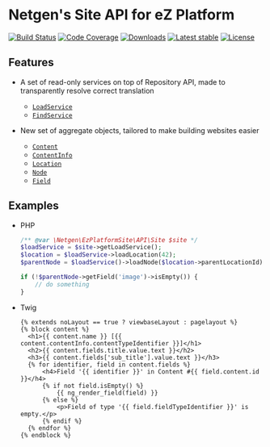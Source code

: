 # Netgen's Site API for eZ Platform

[![Build Status](https://img.shields.io/travis/netgen/ezplatform-site-api.svg?style=flat-square)](https://travis-ci.org/netgen/ezplatform-site-api)
[![Code Coverage](https://img.shields.io/codecov/c/github/netgen/ezplatform-site-api.svg?style=flat-square)](https://codecov.io/gh/netgen/ezplatform-site-api)
[![Downloads](https://img.shields.io/packagist/dt/netgen/ezplatform-site-api.svg?style=flat-square)](https://packagist.org/packages/netgen/ezplatform-site-api)
[![Latest stable](https://img.shields.io/packagist/v/netgen/ezplatform-site-api.svg?style=flat-square)](https://packagist.org/packages/netgen/ezplatform-site-api)
[![License](https://img.shields.io/packagist/l/netgen/ezplatform-site-api.svg?style=flat-square)](https://packagist.org/packages/netgen/ezplatform-site-api)

## Features

- A set of read-only services on top of Repository API, made to transparently resolve correct translation

  - [`LoadService`](https://github.com/netgen/ezplatform-site-api/blob/master/lib/API/LoadService.php)
  - [`FindService`](https://github.com/netgen/ezplatform-site-api/blob/master/lib/API/FindService.php)

- New set of aggregate objects, tailored to make building websites easier

  - [`Content`](https://github.com/netgen/ezplatform-site-api/blob/master/lib/API/Values/Content.php)
  - [`ContentInfo`](https://github.com/netgen/ezplatform-site-api/blob/master/lib/API/Values/ContentInfo.php)
  - [`Location`](https://github.com/netgen/ezplatform-site-api/blob/master/lib/API/Values/Location.php)
  - [`Node`](https://github.com/netgen/ezplatform-site-api/blob/master/lib/API/Values/Node.php)
  - [`Field`](https://github.com/netgen/ezplatform-site-api/blob/master/lib/API/Values/Field.php)

## Examples

- PHP
  ```php
  /** @var \Netgen\EzPlatformSite\API\Site $site */
  $loadService = $site->getLoadService();
  $location = $loadService->loadLocation(42);
  $parentNode = $loadService()->loadNode($location->parentLocationId);

  if (!$parentNode->getField('image')->isEmpty()) {
      // do something
  }
  ```

- Twig

  ```twig
  {% extends noLayout == true ? viewbaseLayout : pagelayout %}
  {% block content %}
    <h1>{{ content.name }} [{{ content.contentInfo.contentTypeIdentifier }}]</h1>
    <h2>{{ content.fields.title.value.text }}</h2>
    <h3>{{ content.fields['sub_title'].value.text }}</h3>
    {% for identifier, field in content.fields %}
        <h4>Field '{{ identifier }}' in Content #{{ field.content.id }}</h4>
        {% if not field.isEmpty() %}
            {{ ng_render_field(field) }}
        {% else %}
            <p>Field of type '{{ field.fieldTypeIdentifier }}' is empty.</p>
        {% endif %}
    {% endfor %}
  {% endblock %}
  ```
